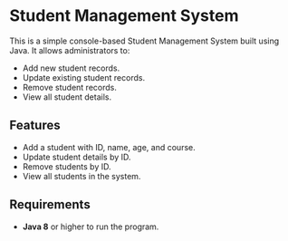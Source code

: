 # Student Management System

This is a simple console-based Student Management System built using Java. It allows administrators to:

- Add new student records.
- Update existing student records.
- Remove student records.
- View all student details.

## Features

- Add a student with ID, name, age, and course.
- Update student details by ID.
- Remove students by ID.
- View all students in the system.

## Requirements
- **Java 8** or higher to run the program.